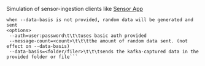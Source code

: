 Simulation of sensor-ingestion clients like [Sensor App](https://github.com/Zuehlke/hackzurich-sensordata-ios/blob/master/README.md)

```Usage: ClientSimulator <options> <service url>
when --data-basis is not provided, random data will be generated and sent
<options>
 --auth=user:password\t\t\tuses basic auth provided
 --message-count=<count>\t\t\tthe amount of random data sent. (not effect on --data-basis)
 --data-basis=<folder/filer>\t\t\tsends the kafka-captured data in the provided folder or file```